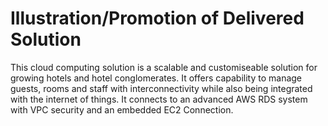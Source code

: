# Illustration/Promotion of Delivered Solution
This cloud computing solution is a scalable and customiseable solution for growing hotels and hotel conglomerates. It offers capability to manage guests, rooms and staff with interconnectivity while also being integrated with the internet of things. It connects to an advanced AWS RDS system with VPC security and an embedded EC2 Connection.
